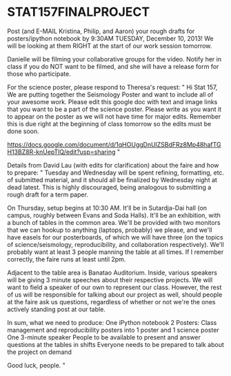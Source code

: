 STAT157FINALPROJECT
===================

Post (and E-MAIL Kristina, Philip, and Aaron) your rough drafts for posters/ipython notebook by 9:30AM TUESDAY, December 10, 2013! We will be looking at them RIGHT at the start of our work session tomorrow.

Danielle will be filming your collaborative groups for the video. Notify her in class if you do NOT want to be filmed, and she will have a release form for those who participate.

For the science poster, please respond to Theresa's request:
"
Hi Stat 157,
We are putting together the Seismology Poster and want to include all of your awesome work. Please edit this google doc with text and image links that you want to be a part of the science poster. Please write as you want it to appear on the poster as we will not have time for major edits. Remember this is due right at the beginning of class tomorrow so the edits must be done soon.

https://docs.google.com/document/d/1qHOUggDnUlZSBdFRz8Mp48hafTGH13BZ8R-knUepTlQ/edit?usp=sharing
"

Details from David Lau (with edits for clarification) about the faire and how to prepare:
"
Tuesday and Wednesday will be spent refining, formatting, etc. of submitted material, and it should all be finalized by Wednesday night at dead latest. This is highly discouraged, being analogous to submitting a rough draft for a term paper.

On Thursday, setup begins at 10:30 AM. It'll be in Sutardja-Dai hall (on campus, roughly between Evans and Soda Halls). It'll be an exhibition, with a bunch of tables in the common area. We'll be provided with two monitors that we can hookup to anything (laptops, probably) we please, and we'll have easels for our posterboards, of which we will have three (on the topics of science/seismology, reproducibility, and collaboration respectively). We'll probably want at least 3 people manning the table at all times. If I remember correctly, the faire runs at least until 2pm.

Adjacent to the table area is Banatao Auditorium. Inside, various speakers will be giving 3 minute speeches about their respective projects. We will want to field a speaker of our own to represent our class. However, the rest of us will be responsible for talking about our project as well, should people at the faire ask us questions, regardless of whether or not we're the ones actively standing post at our table.

In sum, what we need to produce:
One iPython notebook
2 Posters: Class management and reproducibility posters into 1 poster and 1 science poster
One 3-minute speaker
People to be available to present and answer questions at the tables in shifts
Everyone needs to be prepared to talk about the project on demand

Good luck, people.
"
